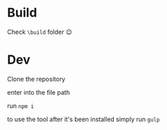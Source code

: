 # Build

Check `\build` folder 😉



# Dev

Clone the repository 

enter into the file path

run `npm i`

to use the tool after it's been installed simply run
`gulp`
